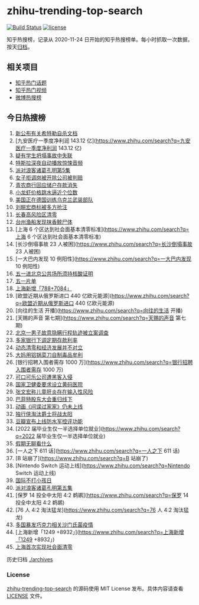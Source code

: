 # zhihu-trending-top-search

[![Build Status](https://github.com/justjavac/zhihu-trending-top-search/workflows/ci/badge.svg?branch=main)](https://github.com/justjavac/zhihu-trending-top-search/actions)
[![license](https://img.shields.io/github/license/justjavac/zhihu-trending-top-search)](https://github.com/justjavac/zhihu-trending-top-search/blob/main/LICENSE)

知乎热搜榜，记录从 2020-11-24 日开始的知乎热搜榜单。每小时抓取一次数据，按天[归档](./archives)。

## 相关项目

- [知乎热门话题](https://github.com/justjavac/zhihu-trending-hot-questions)
- [知乎热门视频](https://github.com/justjavac/zhihu-trending-hot-video)
- [微博热搜榜](https://github.com/justjavac/weibo-trending-hot-search)

## 今日热搜榜

<!-- BEGIN -->
<!-- 最后更新时间 Sun May 01 2022 20:13:46 GMT+0800 (China Standard Time) -->

1. [新公布有关希特勒自杀文档](https://www.zhihu.com/search?q=新公布有关希特勒自杀文档)
1. [九安医疗一季度净利润 143.12 亿](https://www.zhihu.com/search?q=九安医疗一季度净利润 143.12 亿)
1. [疑有学生坍塌事故中失联](https://www.zhihu.com/search?q=疑有学生坍塌事故中失联)
1. [特斯拉深夜自动播放惊悚音频](https://www.zhihu.com/search?q=特斯拉深夜自动播放惊悚音频)
1. [派对浪客诸葛孔明第5集](https://www.zhihu.com/search?q=派对浪客诸葛孔明第5集)
1. [女子拒调岗被开除公司被判赔](https://www.zhihu.com/search?q=女子拒调岗被开除公司被判赔)
1. [青农商行回应储户存款消失](https://www.zhihu.com/search?q=青农商行回应储户存款消失)
1. [小龙虾价格跳水逼近个位数](https://www.zhihu.com/search?q=小龙虾价格跳水逼近个位数)
1. [美国正在德国训练乌克兰武装部队](https://www.zhihu.com/search?q=美国正在德国训练乌克兰武装部队)
1. [刘畊宏商标被多方抢注](https://www.zhihu.com/search?q=刘畊宏商标被多方抢注)
1. [长春高风险区清零](https://www.zhihu.com/search?q=长春高风险区清零)
1. [台州渔船发现抹香鲸尸体](https://www.zhihu.com/search?q=台州渔船发现抹香鲸尸体)
1. [上海 6 个区达到社会面基本清零标准](https://www.zhihu.com/search?q=上海 6 个区达到社会面基本清零标准)
1. [长沙倒塌事故 23 人被困](https://www.zhihu.com/search?q=长沙倒塌事故 23 人被困)
1. [一大巴内发现 10 例阳性](https://www.zhihu.com/search?q=一大巴内发现 10 例阳性)
1. [五一进北京公共场所须持核酸证明](https://www.zhihu.com/search?q=五一进北京公共场所须持核酸证明)
1. [五一片单](https://www.zhihu.com/search?q=五一片单)
1. [上海新增「788+7084」](https://www.zhihu.com/search?q=上海新增「788+7084」)
1. [欧盟近期从俄罗斯进口 440 亿欧元能源](https://www.zhihu.com/search?q=欧盟近期从俄罗斯进口 440 亿欧元能源)
1. [向往的生活 开播](https://www.zhihu.com/search?q=向往的生活 开播)
1. [天赐的声音 第七期](https://www.zhihu.com/search?q=天赐的声音 第七期)
1. [北京一男子故意隐瞒行程轨迹被立案调查](https://www.zhihu.com/search?q=北京一男子故意隐瞒行程轨迹被立案调查)
1. [多家银行下调定期存款利率](https://www.zhihu.com/search?q=多家银行下调定期存款利率)
1. [动态清零和经济发展并不对立](https://www.zhihu.com/search?q=动态清零和经济发展并不对立)
1. [大妈用铝锅菜刀自制毒品牟利](https://www.zhihu.com/search?q=大妈用铝锅菜刀自制毒品牟利)
1. [银行招聘入围者需存 1000 万](https://www.zhihu.com/search?q=银行招聘入围者需存 1000 万)
1. [可口可乐公司遭黑客入侵](https://www.zhihu.com/search?q=可口可乐公司遭黑客入侵)
1. [国家卫健委要求设立黄码医院](https://www.zhihu.com/search?q=国家卫健委要求设立黄码医院)
1. [张文宏称儿童肝炎存在输入性风险](https://www.zhihu.com/search?q=张文宏称儿童肝炎存在输入性风险)
1. [巴菲特股东大会重归线下](https://www.zhihu.com/search?q=巴菲特股东大会重归线下)
1. [动画《间谍过家家》仍未上线](https://www.zhihu.com/search?q=动画《间谍过家家》仍未上线)
1. [独行侠淘汰爵士将战太阳](https://www.zhihu.com/search?q=独行侠淘汰爵士将战太阳)
1. [豆瓣宣布上线防水军控评功能](https://www.zhihu.com/search?q=豆瓣宣布上线防水军控评功能)
1. [2022 届毕业生仅一半选择单位就业](https://www.zhihu.com/search?q=2022 届毕业生仅一半选择单位就业)
1. [假期无聊看什么](https://www.zhihu.com/search?q=假期无聊看什么)
1. [一人之下 611 话](https://www.zhihu.com/search?q=一人之下 611 话)
1. [B 站崩了](https://www.zhihu.com/search?q=B 站崩了)
1. [Nintendo Switch 运动上线](https://www.zhihu.com/search?q=Nintendo Switch 运动上线)
1. [国际不打小孩日](https://www.zhihu.com/search?q=国际不打小孩日)
1. [派对浪客诸葛孔明第五集](https://www.zhihu.com/search?q=派对浪客诸葛孔明第五集)
1. [保罗 14 投全中太阳 4:2 鹈鹕](https://www.zhihu.com/search?q=保罗 14 投全中太阳 4:2 鹈鹕)
1. [76 人 4:2 淘汰猛龙](https://www.zhihu.com/search?q=76 人 4:2 淘汰猛龙)
1. [多国暴发巧克力相关沙门氏菌疫情](https://www.zhihu.com/search?q=多国暴发巧克力相关沙门氏菌疫情)
1. [上海新增「1249 +8932」](https://www.zhihu.com/search?q=上海新增「1249 +8932」)
1. [上海首次实现社会面清零](https://www.zhihu.com/search?q=上海首次实现社会面清零)

<!-- END -->

历史归档 [./archives](./archives)

### License

[zhihu-trending-top-search](https://github.com/justjavac/zhihu-trending-top-search)
的源码使用 MIT License 发布。具体内容请查看 [LICENSE](./LICENSE) 文件。
